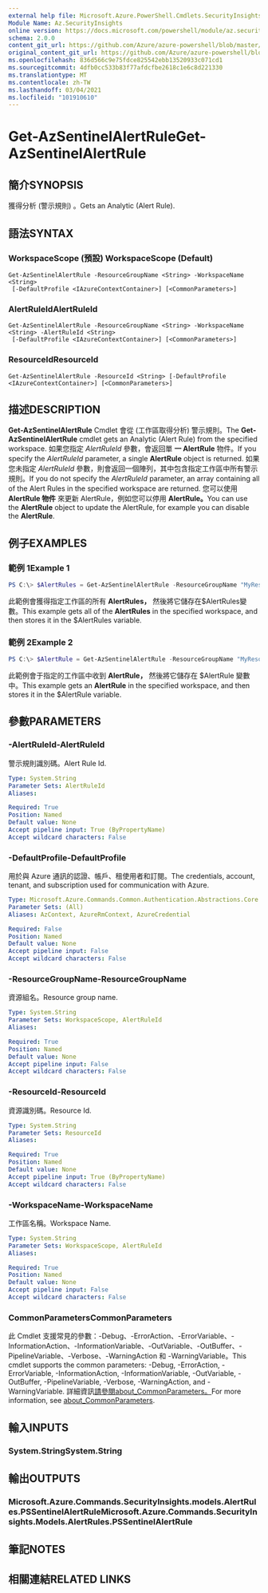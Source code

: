```yaml
---
external help file: Microsoft.Azure.PowerShell.Cmdlets.SecurityInsights.dll-Help.xml
Module Name: Az.SecurityInsights
online version: https://docs.microsoft.com/powershell/module/az.securityinsights/get-azsentinelalertrule
schema: 2.0.0
content_git_url: https://github.com/Azure/azure-powershell/blob/master/src/SecurityInsights/SecurityInsights/help/Get-AzSentinelAlertRule.md
original_content_git_url: https://github.com/Azure/azure-powershell/blob/master/src/SecurityInsights/SecurityInsights/help/Get-AzSentinelAlertRule.md
ms.openlocfilehash: 836d566c9e75fdce825542ebb13520933c071cd1
ms.sourcegitcommit: 4dfb0cc533b83f77afdcfbe2618c1e6c8d221330
ms.translationtype: MT
ms.contentlocale: zh-TW
ms.lasthandoff: 03/04/2021
ms.locfileid: "101910610"
---
```

# <span data-ttu-id="dcfde-101">Get-AzSentinelAlertRule</span><span class="sxs-lookup"><span data-stu-id="dcfde-101">Get-AzSentinelAlertRule</span></span>

## <span data-ttu-id="dcfde-102">簡介</span><span class="sxs-lookup"><span data-stu-id="dcfde-102">SYNOPSIS</span></span>
<span data-ttu-id="dcfde-103">獲得分析 (警示規則) 。</span><span class="sxs-lookup"><span data-stu-id="dcfde-103">Gets an Analytic (Alert Rule).</span></span>

## <span data-ttu-id="dcfde-104">語法</span><span class="sxs-lookup"><span data-stu-id="dcfde-104">SYNTAX</span></span>

### <span data-ttu-id="dcfde-105">WorkspaceScope (預設) </span><span class="sxs-lookup"><span data-stu-id="dcfde-105">WorkspaceScope (Default)</span></span>
```
Get-AzSentinelAlertRule -ResourceGroupName <String> -WorkspaceName <String>
 [-DefaultProfile <IAzureContextContainer>] [<CommonParameters>]
```

### <span data-ttu-id="dcfde-106">AlertRuleId</span><span class="sxs-lookup"><span data-stu-id="dcfde-106">AlertRuleId</span></span>
```
Get-AzSentinelAlertRule -ResourceGroupName <String> -WorkspaceName <String> -AlertRuleId <String>
 [-DefaultProfile <IAzureContextContainer>] [<CommonParameters>]
```

### <span data-ttu-id="dcfde-107">ResourceId</span><span class="sxs-lookup"><span data-stu-id="dcfde-107">ResourceId</span></span>
```
Get-AzSentinelAlertRule -ResourceId <String> [-DefaultProfile <IAzureContextContainer>] [<CommonParameters>]
```

## <span data-ttu-id="dcfde-108">描述</span><span class="sxs-lookup"><span data-stu-id="dcfde-108">DESCRIPTION</span></span>
<span data-ttu-id="dcfde-109">**Get-AzSentinelAlertRule** Cmdlet 會從 (工作區取得分析) 警示規則。</span><span class="sxs-lookup"><span data-stu-id="dcfde-109">The **Get-AzSentinelAlertRule** cmdlet gets an Analytic (Alert Rule) from the specified workspace.</span></span>
<span data-ttu-id="dcfde-110">如果您指定 *AlertRuleId* 參數，會返回單 **一 AlertRule** 物件。</span><span class="sxs-lookup"><span data-stu-id="dcfde-110">If you specify the *AlertRuleId* parameter, a single **AlertRule** object is returned.</span></span>
<span data-ttu-id="dcfde-111">如果您未指定 *AlertRuleId* 參數，則會返回一個陣列，其中包含指定工作區中所有警示規則。</span><span class="sxs-lookup"><span data-stu-id="dcfde-111">If you do not specify the *AlertRuleId* parameter, an array containing all of the Alert Rules in the specified workspace are returned.</span></span>
<span data-ttu-id="dcfde-112">您可以使用 **AlertRule 物件** 來更新 AlertRule，例如您可以停用 **AlertRule。**</span><span class="sxs-lookup"><span data-stu-id="dcfde-112">You can use the **AlertRule** object to update the AlertRule, for example you can disable the **AlertRule**.</span></span>

## <span data-ttu-id="dcfde-113">例子</span><span class="sxs-lookup"><span data-stu-id="dcfde-113">EXAMPLES</span></span>

### <span data-ttu-id="dcfde-114">範例 1</span><span class="sxs-lookup"><span data-stu-id="dcfde-114">Example 1</span></span>
```powershell
PS C:\> $AlertRules = Get-AzSentinelAlertRule -ResourceGroupName "MyResourceGroup" -WorkspaceName "MyWorkspaceName"
```

<span data-ttu-id="dcfde-115">此範例會獲得指定工作區的所有 **AlertRules，** 然後將它儲存在$AlertRules變數。</span><span class="sxs-lookup"><span data-stu-id="dcfde-115">This example gets all of the **AlertRules** in the specified workspace, and then stores it in the $AlertRules variable.</span></span>

### <span data-ttu-id="dcfde-116">範例 2</span><span class="sxs-lookup"><span data-stu-id="dcfde-116">Example 2</span></span>
```powershell
PS C:\> $AlertRule = Get-AzSentinelAlertRule -ResourceGroupName "MyResourceGroup" -WorkspaceName "MyWorkspaceName" -AlertRuleId "MyAlertRuleId"
```

<span data-ttu-id="dcfde-117">此範例會于指定的工作區中收到 **AlertRule，** 然後將它儲存在 $AlertRule 變數中。</span><span class="sxs-lookup"><span data-stu-id="dcfde-117">This example gets an **AlertRule** in the specified workspace, and then stores it in the $AlertRule variable.</span></span>

## <span data-ttu-id="dcfde-118">參數</span><span class="sxs-lookup"><span data-stu-id="dcfde-118">PARAMETERS</span></span>

### <span data-ttu-id="dcfde-119">-AlertRuleId</span><span class="sxs-lookup"><span data-stu-id="dcfde-119">-AlertRuleId</span></span>
<span data-ttu-id="dcfde-120">警示規則識別碼。</span><span class="sxs-lookup"><span data-stu-id="dcfde-120">Alert Rule Id.</span></span>

```yaml
Type: System.String
Parameter Sets: AlertRuleId
Aliases:

Required: True
Position: Named
Default value: None
Accept pipeline input: True (ByPropertyName)
Accept wildcard characters: False
```

### <span data-ttu-id="dcfde-121">-DefaultProfile</span><span class="sxs-lookup"><span data-stu-id="dcfde-121">-DefaultProfile</span></span>
<span data-ttu-id="dcfde-122">用於與 Azure 通訊的認證、帳戶、租使用者和訂閱。</span><span class="sxs-lookup"><span data-stu-id="dcfde-122">The credentials, account, tenant, and subscription used for communication with Azure.</span></span>

```yaml
Type: Microsoft.Azure.Commands.Common.Authentication.Abstractions.Core.IAzureContextContainer
Parameter Sets: (All)
Aliases: AzContext, AzureRmContext, AzureCredential

Required: False
Position: Named
Default value: None
Accept pipeline input: False
Accept wildcard characters: False
```

### <span data-ttu-id="dcfde-123">-ResourceGroupName</span><span class="sxs-lookup"><span data-stu-id="dcfde-123">-ResourceGroupName</span></span>
<span data-ttu-id="dcfde-124">資源組名。</span><span class="sxs-lookup"><span data-stu-id="dcfde-124">Resource group name.</span></span>

```yaml
Type: System.String
Parameter Sets: WorkspaceScope, AlertRuleId
Aliases:

Required: True
Position: Named
Default value: None
Accept pipeline input: False
Accept wildcard characters: False
```

### <span data-ttu-id="dcfde-125">-ResourceId</span><span class="sxs-lookup"><span data-stu-id="dcfde-125">-ResourceId</span></span>
<span data-ttu-id="dcfde-126">資源識別碼。</span><span class="sxs-lookup"><span data-stu-id="dcfde-126">Resource Id.</span></span>

```yaml
Type: System.String
Parameter Sets: ResourceId
Aliases:

Required: True
Position: Named
Default value: None
Accept pipeline input: True (ByPropertyName)
Accept wildcard characters: False
```

### <span data-ttu-id="dcfde-127">-WorkspaceName</span><span class="sxs-lookup"><span data-stu-id="dcfde-127">-WorkspaceName</span></span>
<span data-ttu-id="dcfde-128">工作區名稱。</span><span class="sxs-lookup"><span data-stu-id="dcfde-128">Workspace Name.</span></span>

```yaml
Type: System.String
Parameter Sets: WorkspaceScope, AlertRuleId
Aliases:

Required: True
Position: Named
Default value: None
Accept pipeline input: False
Accept wildcard characters: False
```

### <span data-ttu-id="dcfde-129">CommonParameters</span><span class="sxs-lookup"><span data-stu-id="dcfde-129">CommonParameters</span></span>
<span data-ttu-id="dcfde-130">此 Cmdlet 支援常見的參數：-Debug、-ErrorAction、-ErrorVariable、-InformationAction、-InformationVariable、-OutVariable、-OutBuffer、-PipelineVariable、-Verbose、-WarningAction 和 -WarningVariable。</span><span class="sxs-lookup"><span data-stu-id="dcfde-130">This cmdlet supports the common parameters: -Debug, -ErrorAction, -ErrorVariable, -InformationAction, -InformationVariable, -OutVariable, -OutBuffer, -PipelineVariable, -Verbose, -WarningAction, and -WarningVariable.</span></span> <span data-ttu-id="dcfde-131">詳細資訊[請參閱about_CommonParameters。](http://go.microsoft.com/fwlink/?LinkID=113216)</span><span class="sxs-lookup"><span data-stu-id="dcfde-131">For more information, see [about_CommonParameters](http://go.microsoft.com/fwlink/?LinkID=113216).</span></span>

## <span data-ttu-id="dcfde-132">輸入</span><span class="sxs-lookup"><span data-stu-id="dcfde-132">INPUTS</span></span>

### <span data-ttu-id="dcfde-133">System.String</span><span class="sxs-lookup"><span data-stu-id="dcfde-133">System.String</span></span>
## <span data-ttu-id="dcfde-134">輸出</span><span class="sxs-lookup"><span data-stu-id="dcfde-134">OUTPUTS</span></span>

### <span data-ttu-id="dcfde-135">Microsoft.Azure.Commands.SecurityInsights.models.AlertRules.PSSentinelAlertRule</span><span class="sxs-lookup"><span data-stu-id="dcfde-135">Microsoft.Azure.Commands.SecurityInsights.Models.AlertRules.PSSentinelAlertRule</span></span>
## <span data-ttu-id="dcfde-136">筆記</span><span class="sxs-lookup"><span data-stu-id="dcfde-136">NOTES</span></span>

## <span data-ttu-id="dcfde-137">相關連結</span><span class="sxs-lookup"><span data-stu-id="dcfde-137">RELATED LINKS</span></span>
